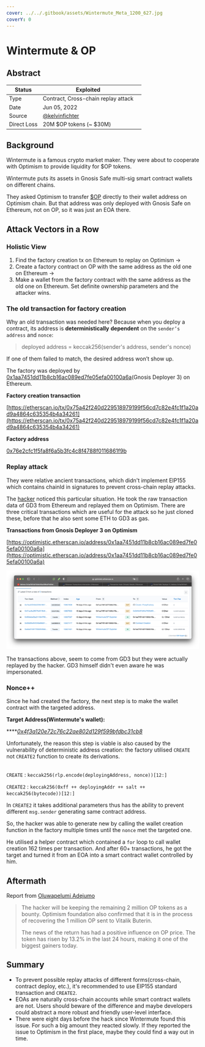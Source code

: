 ```yaml
---
cover: ../../.gitbook/assets/Wintermute_Meta_1200_627.jpg
coverY: 0
---
```


# Wintermute & OP

## Abstract

| Status      | Exploited                                                                      |   |
| ----------- | ------------------------------------------------------------------------------ | - |
| Type        | Contract, Cross-chain replay attack                                            |   |
| Date        | Jun 05, 2022                                                                   |   |
| Source      | [@kelvinfichter](https://twitter.com/kelvinfichter/status/1534636743223386119) |   |
| Direct Loss | 20M $OP tokens (\~ $30M)                                                       |   |

## Background

Wintermute is a famous crypto market maker. They were about to cooperate with Optimism to provide liquidity for $OP tokens.

Wintermute puts its assets in Gnosis Safe multi-sig smart contract wallets on different chains.&#x20;

They asked Optimism to transfer [$OP](https://twitter.com/search?q=%24OP\&src=cashtag\_click) directly to their wallet address on Optimism chain. But that address was only deployed with Gnosis Safe on Ethereum, not on OP, so it was just an EOA there.

## Attack Vectors in a Row

### Holistic View

1. Find the factory creation tx on Ethereum to replay on Optimism ->&#x20;
2. Create a factory contract on OP with the same address as the old one on Ethereum ->
3. Make a wallet from the factory contract with the same address as the old one on Ethereum. Set definite ownership parameters and the attacker wins.

### The old transaction for factory creation

Why an old transaction was needed here? Because when you deploy a contract, its address is **deterministically** **dependent** on the `sender’s address` and `nonce`:

> deployed address = keccak256(sender's address, sender's nonce)

If one of them failed to match, the desired address won’t show up.

The factory was deployed by [0x1aa7451dd11b8cb16ac089ed7fe05efa00100a6a](https://etherscan.io/address/0x1aa7451dd11b8cb16ac089ed7fe05efa00100a6a)(Gnosis Deployer 3) on Ethereum.

**Factory creation transaction**&#x20;

[https://etherscan.io/tx/0x75a42f240d229518979199f56cd7c82e4fc1f1a20ad9a4864c635354b4a34261](https://etherscan.io/tx/0x75a42f240d229518979199f56cd7c82e4fc1f1a20ad9a4864c635354b4a34261)

**Factory address**

[0x76e2cfc1f5fa8f6a5b3fc4c8f4788f0116861f9b](https://etherscan.io/address/0x76e2cfc1f5fa8f6a5b3fc4c8f4788f0116861f9b)

### Replay attack

They were relative ancient transactions, which didn't implement EIP155 which contains chainId in signatures to prevent cross-chain replay attacks.

The [hacker](https://optimistic.etherscan.io/address/0x60b28637879b5a09d21b68040020ffbf7dba5107) noticed this particular situation. He took the raw transaction data of GD3 from Ethereum and replayed them on Optimism. There are three critical transactions which are useful for the attack so he just cloned these, before that he also sent some ETH to GD3 as gas.

**Transactions from Gnosis Deployer 3 on Optimism**

[https://optimistic.etherscan.io/address/0x1aa7451dd11b8cb16ac089ed7fe05efa00100a6a](https://optimistic.etherscan.io/address/0x1aa7451dd11b8cb16ac089ed7fe05efa00100a6a)

![](../../.gitbook/assets/image.png)

The transactions above, seem to come from GD3 but they were actually replayed by the hacker. GD3 himself didn't even aware he was impersonated.

### Nonce++

Since he had created the factory, the next step is to make the wallet contract with the targeted address.

**Target Address(Wintermute's wallet):**

****[_0x4f3a120e72c76c22ae802d129f599bfdbc31cb8_](https://etherscan.io/address/0x4f3a120e72c76c22ae802d129f599bfdbc31cb81)

Unfortunately, the reason this step is viable is also caused by the vulnerability of deterministic address creation: the factory utilised `CREATE` not `CREATE2` function to create its derivations.&#x20;

\
`CREATE` : `keccak256(rlp.encode(deployingAddress, nonce))[12:]`

`CREATE2` : `keccak256(0xff ++ deployingAddr ++ salt ++ keccak256(bytecode))[12:]`

In `CREATE2` it takes additional parameters thus has the ability to prevent different `msg.sender` generating same contract address.



So, the hacker was able to generate new by calling the wallet creation function in the factory multiple times until the `nonce` met the targeted one.

He utilised a helper contract which contained a `for` loop to call wallet creation 162 times per transaction. And after 60+ transactions, he got the target and turned it from an EOA into a smart contract wallet controlled by him.



## Aftermath

Report from [Oluwapelumi Adejumo](https://cryptoslate.com/optimism-hacker-confirms-they-are-whitehat-returns-most-of-stolen-funds/)

> The hacker will be keeping the remaining 2 million OP tokens as a bounty. Optimism foundation also confirmed that it is in the process of recovering the 1 million OP sent to Vitalik Buterin.
>
> The news of the return has had a positive influence on OP price. The token has risen by 13.2% in the last 24 hours, making it one of the biggest gainers today.

## Summary

* To prevent possible replay attacks of different forms(cross-chain, contract deploy, etc.), it's recommended to use EIP155 standard transaction and `CREATE2`.
* EOAs are naturally cross-chain accounts while smart contract wallets are not. Users should beware of the difference and maybe developers could abstract a more robust and friendly user-level interface.
* There were eight days before the hack since Wintermute found this issue. For such a big amount they reacted slowly. If they reported the issue to Optimism in the first place, maybe they could find a way out in time.

